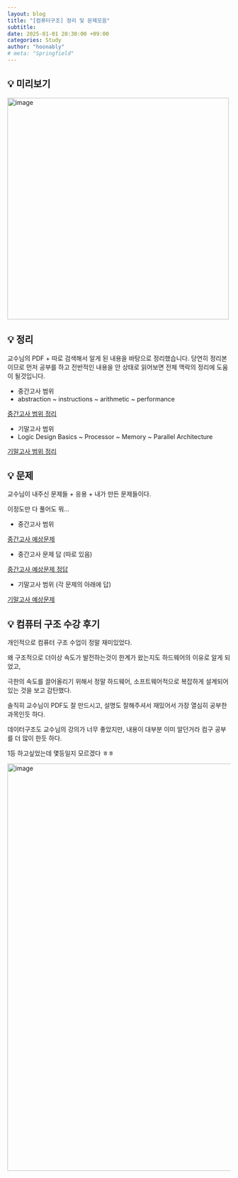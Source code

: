 ```yaml
---
layout: blog
title: "[컴퓨터구조] 정리 및 문제모음"
subtitle:
date: 2025-01-01 20:30:00 +09:00
categories: Study
author: "hoonably"
# meta: "Springfield"
---
```


## 💡 미리보기
<img width="500" alt="image" src="https://github.com/user-attachments/assets/cc89b076-d97d-4411-9406-5e5d55bd6c4b" />

## 💡 정리

교수님의 PDF + 따로 검색해서 알게 된 내용을 바탕으로 정리했습니다.
당연히 정리본이므로 먼저 공부를 하고 전반적인 내용을 안 상태로 읽어보면 전체 맥락의 정리에 도움이 될것입니다.

- 중간고사 범위
- abstraction ~ instructions ~ arithmetic ~ performance

<a href="{{ '/pdf_files/Computer_Architecture/CA_mid.pdf' | prepend: relative_url }}"> 중간고사 범위 정리 </a>

- 기말고사 범위
- Logic Design Basics ~ Processor ~ Memory ~ Parallel Architecture

<a href="{{ '/pdf_files/Computer_Architecture/CA_final.pdf' | prepend: relative_url }}"> 기말고사 범위 정리 </a>

## 💡 문제

교수님이 내주신 문제들 + 응용 + 내가 만든 문제들이다.

이정도만 다 풀어도 뭐...

- 중간고사 범위

<a href="{{ '/pdf_files/Computer_Architecture/CA_mid_prob.pdf' | prepend: relative_url }}"> 중간고사 예상문제 </a>

- 중간고사 문제 답 (따로 있음)

<a href="{{ '/pdf_files/Computer_Architecture/CA_mid_ans.pdf' | prepend: relative_url }}"> 중간고사 예상문제 정답 </a>


- 기말고사 범위 (각 문제의 아래에 답)

<a href="{{ '/pdf_files/Computer_Architecture/CA_final_prob.pdf' | prepend: relative_url }}"> 기말고사 예상문제 </a>



## 💡 컴퓨터 구조 수강 후기 

개인적으로 컴퓨터 구조 수업이 정말 재미있었다.

왜 구조적으로 더이상 속도가 발전하는것이 한계가 왔는지도 하드웨어의 이유로 알게 되었고,

극한의 속도를 끌어올리기 위해서 정말 하드웨어, 소프트웨어적으로 복잡하게 설계되어있는 것을 보고 감탄했다.

솔직히 교수님이 PDF도 잘 만드시고, 설명도 잘해주셔서 재밌어서 가장 열심히 공부한 과목인듯 하다.

데이터구조도 교수님의 강의가 너무 좋았지만, 내용이 대부분 이미 알던거라 컴구 공부를 더 많이 한듯 하다.

1등 하고싶었는데 몇등일지 모르겠다 ㅎㅎ

<img width="919" alt="image" src="https://github.com/user-attachments/assets/bdc3f3c9-3b7a-4b62-8149-adb6aef35fcc" />
